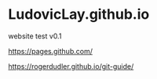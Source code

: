 # LudovicLay.github.io
website test v0.1

https://pages.github.com/

https://rogerdudler.github.io/git-guide/
